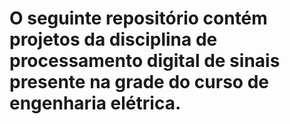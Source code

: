 # O seguinte repositório contém projetos da disciplina de processamento digital de sinais presente na grade do curso de engenharia elétrica. 
